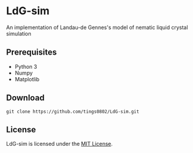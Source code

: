 # LdG-sim
An implementation of Landau-de Gennes's model of nematic liquid crystal simulation  

## Prerequisites
- Python 3
- Numpy
- Matplotlib

## Download
```shell
git clone https://github.com/tings0802/LdG-sim.git
```
<!-- ## Usage -->


<!-- ## Contributing -->


## License
LdG-sim is licensed under the [MIT License](https://github.com/tings0802/LdG-sim/blob/master/LICENSE).